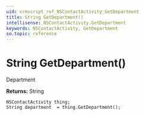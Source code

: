 ```yaml
---
uid: crmscript_ref_NSContactActivity_GetDepartment
title: String GetDepartment()
intellisense: NSContactActivity.GetDepartment
keywords: NSContactActivity, GetDepartment
so.topic: reference
---
```


# String GetDepartment()

Department

**Returns:** String

```crmscript
NSContactActivity thing;
String department  = thing.GetDepartment();
```

